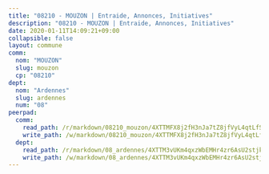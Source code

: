 ```yaml
---
title: "08210 - MOUZON | Entraide, Annonces, Initiatives"
description: "08210 - MOUZON | Entraide, Annonces, Initiatives"
date: 2020-01-11T14:09:21+09:00
collapsible: false
layout: commune
comm:
  nom: "MOUZON"
  slug: mouzon
  cp: "08210"
dept:
  nom: "Ardennes"
  slug: ardennes
  num: "08"
peerpad:
  comm:
    read_path: /r/markdown/08210_mouzon/4XTTMFX8j2fH3nJa7tZ8jfVyL4qtLfSgdp9GJKthD9EvaQ8gh
    write_path: /w/markdown/08210_mouzon/4XTTMFX8j2fH3nJa7tZ8jfVyL4qtLfSgdp9GJKthD9EvaQ8gh-K3TgULjvCQkn9noBv6coobxe7Mtzet3nMpQFwwRMHGkLHRunFfCPjMEtHMcWBsEjmDY6TvifjUCkFWHFJNSYJ1zzarp5bHtACjrXzi1EtfmrjygoMPg47D9VZPcg9ryHpifLqkfj
  dept:
    read_path: /r/markdown/08_ardennes/4XTTM3vUKm4qxzWbEMHr4zr6AsU2stjkKdsaY9uMbmhXjv9QM
    write_path: /w/markdown/08_ardennes/4XTTM3vUKm4qxzWbEMHr4zr6AsU2stjkKdsaY9uMbmhXjv9QM-K3TgUMB9u4JvtZdFBPfBexH6pGeKJREiRZLakfAxGDqg6fgd1ib6XHxM9tkwaYxqJV2qNTbboL5jGpTS7re5rUf5cB5fLzdnicM4aJkF5ZXmkvCRXEh5XT7432iWRZFby5MMVbKP
---
```


